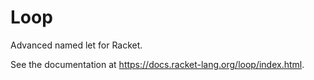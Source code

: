 Loop
====

Advanced named let for Racket.

See the documentation at https://docs.racket-lang.org/loop/index.html.
